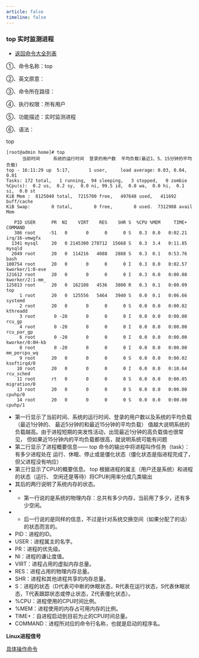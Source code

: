 ```yaml
---
article: false
timeline: false
---
```

### top 实时监测进程

- [返回命令大全列表](./command.md#文件管理)

①、命令名称：top

②、英文原意：

③、命令所在路径：

④、执行权限：所有用户

⑤、功能描述：实时监测进程

⑥、语法：

top 

```shell
[root@admin home]# top
      当前时间     系统的运行时间  登录的用户数  平均负载(最近1、5、15分钟的平均负载) 
top - 16:11:29 up  5:17,       1 user,     load average: 0.03, 0.04, 0.01
Tasks: 172 total,   1 running,  94 sleeping,   3 stopped,   0 zombie
%Cpu(s):  0.2 us,  0.2 sy,  0.0 ni, 99.5 id,  0.0 wa,  0.0 hi,  0.1 si,  0.0 st
KiB Mem :  8125040 total,  7215700 free,   497648 used,   411692 buff/cache
KiB Swap:        0 total,        0 free,        0 used.  7312988 avail Mem

   PID USER      PR  NI    VIRT    RES    SHR S  %CPU %MEM     TIME+ COMMAND
   386 root     -51   0       0      0      0 S   0.3  0.0   0:02.21 irq/16-vmwgfx
  1341 mysql     20   0 2145300 278712  15668 S   0.3  3.4   0:11.85 mysqld
  2049 root      20   0  114216   4088   2888 S   0.3  0.1   0:53.76 bash
100754 root      20   0       0      0      0 I   0.3  0.0   0:02.57 kworker/1:0-eve
121612 root      20   0       0      0      0 I   0.3  0.0   0:00.08 kworker/2:1-mm_
125813 root      20   0  162108   4536   3800 R   0.3  0.1   0:00.09 top
     1 root      20   0  125556   5464   3940 S   0.0  0.1   0:06.66 systemd
     2 root      20   0       0      0      0 S   0.0  0.0   0:00.02 kthreadd
     3 root       0 -20       0      0      0 I   0.0  0.0   0:00.00 rcu_gp
     4 root       0 -20       0      0      0 I   0.0  0.0   0:00.00 rcu_par_gp
     6 root       0 -20       0      0      0 I   0.0  0.0   0:00.00 kworker/0:0H-kb
     8 root       0 -20       0      0      0 I   0.0  0.0   0:00.00 mm_percpu_wq
     9 root      20   0       0      0      0 S   0.0  0.0   0:00.02 ksoftirqd/0
    10 root      20   0       0      0      0 I   0.0  0.0   0:10.64 rcu_sched
    11 root      rt   0       0      0      0 S   0.0  0.0   0:00.05 migration/0
    13 root      20   0       0      0      0 S   0.0  0.0   0:00.00 cpuhp/0
    14 root      20   0       0      0      0 S   0.0  0.0   0:00.00 cpuhp/1
```

- 第一行显示了当前时间、系统的运行时间、登录的用户数以及系统的平均负载（最近1分钟的、
最近5分钟的和最近15分钟的平均负载）
值越大说明系统的负载越高。由于进程短期的突发性活动，出现最近1分钟的高负载值也很常见，
但如果近15分钟内的平均负载都很高，就说明系统可能有问题
- 第二行显示了进程概要信息—— top 命令的输出中将进程叫作任务（task）：有多少进程处在
运行、休眠、停止或是僵化状态（僵化状态是指进程完成了，但父进程没有响应）
- 第三行显示了CPU的概要信息。 top 根据进程的属主（用户还是系统）和进程的状态（运行、
空闲还是等待）将CPU利用率分成几类输出
- 其后的两行说明了系统内存的状态。
- - 第一行说的是系统的物理内存：总共有多少内存，当前用了多少，还有多少空闲。
- - 后一行说的是同样的信息，不过是针对系统交换空间（如果分配了的话）的状态而言的。
- PID：进程的ID。
- USER：进程属主的名字。
- PR：进程的优先级。
- NI：进程的谦让度值。
- VIRT：进程占用的虚拟内存总量。
- RES：进程占用的物理内存总量。
- SHR：进程和其他进程共享的内存总量。
- S：进程的状态（D代表可中断的休眠状态，R代表在运行状态，S代表休眠状态，T代表跟踪状态或停止状态，Z代表僵化状态）。
- %CPU：进程使用的CPU时间比例。
- %MEM：进程使用的内存占可用内存的比例。
- TIME+：自进程启动到目前为止的CPU时间总量。
- COMMAND：进程所对应的命令行名称，也就是启动的程序名。


**Linux进程信号**

[具体操作命令](./kill.md)
